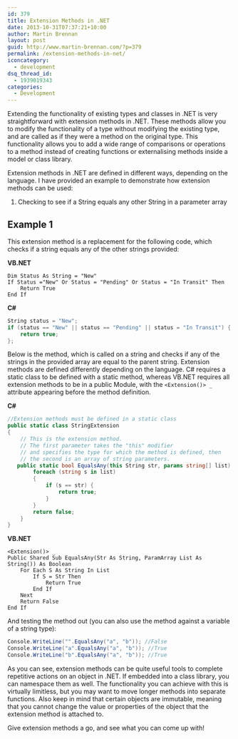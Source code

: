 ```yaml
---
id: 379
title: Extension Methods in .NET
date: 2013-10-31T07:37:21+10:00
author: Martin Brennan
layout: post
guid: http://www.martin-brennan.com/?p=379
permalink: /extension-methods-in-net/
iconcategory:
  - development
dsq_thread_id:
  - 1939019343
categories:
  - Development
---
```

Extending the functionality of existing types and classes in .NET is very straightforward with extension methods in .NET. These methods allow you to modify the functionality of a type without modifying the existing type, and are called as if they were a method on the original type. This functionality allows you to add a wide range of comparisons or operations to a method instead of creating functions or externalising methods inside a model or class library.

<!--more-->

Extension methods in .NET are defined in different ways, depending on the language. I have provided an example to demonstrate how extension methods can be used:

  1. Checking to see if a String equals any other String in a parameter array

## Example 1

This extension method is a replacement for the following code, which checks if a string equals any of the other strings provided:

**VB.NET**


```visualbasic
Dim Status As String = "New"
If Status ="New" Or Status = "Pending" Or Status = "In Transit" Then
    Return True
End If
```


**C#**

```csharp
String status = "New";
if (status == "New" || status == "Pending" || status = "In Transit") {
    return true;
};
```

Below is the method, which is called on a string and checks if any of the strings in the provided array are equal to the parent string. Extension methods are defined differently depending on the language. C# requires a static class to be defined with a static method, whereas VB.NET requires all extension methods to be in a public Module, with the `<Extension()> _` attribute appearing before the method definition.

**C#**

```csharp
//Extension methods must be defined in a static class
public static class StringExtension
{
    // This is the extension method.
    // The first parameter takes the "this" modifier
    // and specifies the type for which the method is defined, then
    // the second is an array of string parameters.
   public static bool EqualsAny(this String str, params string[] list) {
        foreach (string s in list)
        {
            if (s == str) {
                return true;
            }
        }
        return false;
    }
}
```

**VB.NET**

```visualbasic
<Extension()> _
Public Shared Sub EqualsAny(Str As String, ParamArray List As String()) As Boolean
    For Each S As String In List
        If S = Str Then
            Return True
        End If
    Next
    Return False
End If
```

And testing the method out (you can also use the method against a variable of a string type):

```csharp
Console.WriteLine("".EqualsAny("a", "b")); //False
Console.WriteLine("a".EqualsAny("a", "b")); //True
Console.WriteLine("b".EqualsAny("a", "b")); //True
```  

As you can see, extension methods can be quite useful tools to complete repetitive actions on an object in .NET. If embedded into a class library, you can namespace them as well. The functionality you can achieve with this is virtually limitless, but you may want to move longer methods into separate functions. Also keep in mind that certain objects are immutable, meaning that you cannot change the value or properties of the object that the extension method is attached to.

Give extension methods a go, and see what you can come up with!
